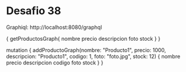 # Desafio 38
Graphiql: http://localhost:8080/graphql

{
  getProductosGraph{
    nombre
    precio
    descripcion
    foto
    stock
  }
}


mutation {
  addProductoGraph(nombre: "Producto1", precio: 1000, descripcion: "Producto1", codigo: 1, foto: "foto.jpg", stock: 12) {
    nombre
    precio
    descripcion
    codigo
    foto
    stock
  }
}